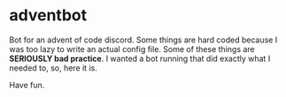 # adventbot

Bot for an advent of code discord. Some things are hard coded because I was too lazy to write an actual config file. Some of these things are **SERIOUSLY bad practice**. I wanted a bot running that did exactly what I needed to, so, here it is.

Have fun.
